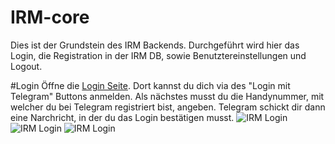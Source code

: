 # IRM-core
Dies ist der Grundstein des IRM Backends. Durchgeführt wird hier das Login, die Registration in der IRM DB, sowie Benutztereinstellungen und Logout.

#Login
Öffne die [Login Seite](https://italianrockmafia.ch/login.php). Dort kannst du dich via des "Login mit Telegram" Buttons anmelden. Als nächstes musst du die Handynummer, mit welcher du bei Telegram registriert bist, angeben. Telegram schickt dir dann eine Narchricht, in der du das Login bestätigen musst.
![IRM Login](italianrockmafia.ch/assets/images/irm-login.PNG)
![IRM Login](italianrockmafia.ch/assets/images/tg-login.PNG)
![IRM Login](italianrockmafia.ch/assets/images/tg-approve.PNG)